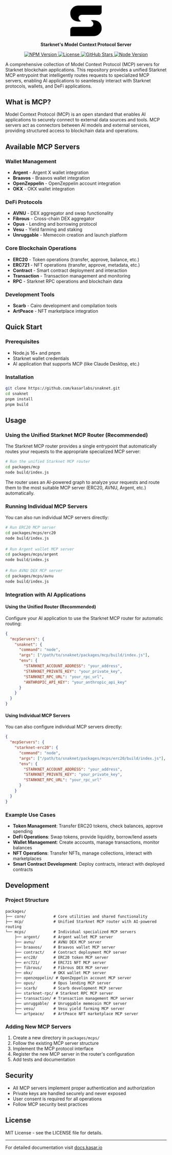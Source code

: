 <div align="center">
    <picture>
    <!-- For users in dark mode, load a white logo -->
    <source media="(prefers-color-scheme: dark)" srcset="https://github.com/KasarLabs/brand/blob/main/projects/snak/snak_logo_white_bg_alpha.png?raw=true">
    <!-- Default image for light mode -->
    <img src="https://github.com/KasarLabs/brand/blob/main/projects/snak/snak_logo_black_bg_alpha.png?raw=true" width="100" alt="Snak Logo">
  </picture>
  <p><strong>Starknet's Model Context Protocol Server</strong></p>

<p>
<a href="https://www.npmjs.com/package/snaknet">
<img src="https://img.shields.io/npm/v/snaknet.svg" alt="NPM Version" />
</a>
<a href="https://github.com/kasarlabs/snaknet/blob/main/LICENSE">
<img src="https://img.shields.io/npm/l/snaknet.svg" alt="License" />
</a>
<a href="https://github.com/kasarlabs/snaknet/stargazers">
<img src="https://img.shields.io/github/stars/kasarlabs/snaknet.svg" alt="GitHub Stars" />
</a>
<a href="https://nodejs.org">
<img src="https://img.shields.io/node/v/snaknet.svg" alt="Node Version" />
</a>
</p>
</div>

A comprehensive collection of Model Context Protocol (MCP) servers for Starknet blockchain applications. This repository provides a unified Starknet MCP entrypoint that intelligently routes requests to specialized MCP servers, enabling AI applications to seamlessly interact with Starknet protocols, wallets, and DeFi applications.

## What is MCP?

Model Context Protocol (MCP) is an open standard that enables AI applications to securely connect to external data sources and tools. MCP servers act as connectors between AI models and external services, providing structured access to blockchain data and operations.

## Available MCP Servers

### Wallet Management

- **Argent** - Argent X wallet integration
- **Braavos** - Braavos wallet integration
- **OpenZeppelin** - OpenZeppelin account integration
- **OKX** - OKX wallet integration

### DeFi Protocols

- **AVNU** - DEX aggregator and swap functionality
- **Fibrous** - Cross-chain DEX aggregator
- **Opus** - Lending and borrowing protocol
- **Vesu** - Yield farming and staking
- **Unruggable** - Memecoin creation and launch platform

### Core Blockchain Operations

- **ERC20** - Token operations (transfer, approve, balance, etc.)
- **ERC721** - NFT operations (transfer, approve, metadata, etc.)
- **Contract** - Smart contract deployment and interaction
- **Transaction** - Transaction management and monitoring
- **RPC** - Starknet RPC operations and blockchain data

### Development Tools

- **Scarb** - Cairo development and compilation tools
- **ArtPeace** - NFT marketplace integration

## Quick Start

### Prerequisites

- Node.js 16+ and pnpm
- Starknet wallet credentials
- AI application that supports MCP (like Claude Desktop, etc.)

### Installation

```bash
git clone https://github.com/kasarlabs/snaknet.git
cd snaknet
pnpm install
pnpm build
```

## Usage

### Using the Unified Starknet MCP Router (Recommended)

The Starknet MCP router provides a single entrypoint that automatically routes your requests to the appropriate specialized MCP server:

```bash
# Run the unified Starknet MCP router
cd packages/mcp
node build/index.js
```

The router uses an AI-powered graph to analyze your requests and route them to the most suitable MCP server (ERC20, AVNU, Argent, etc.) automatically.

### Running Individual MCP Servers

You can also run individual MCP servers directly:

```bash
# Run ERC20 MCP server
cd packages/mcps/erc20
node build/index.js

# Run Argent wallet MCP server
cd packages/mcps/argent
node build/index.js

# Run AVNU DEX MCP server
cd packages/mcps/avnu
node build/index.js
```

### Integration with AI Applications

#### Using the Unified Router (Recommended)

Configure your AI application to use the Starknet MCP router for automatic routing:

```json
{
  "mcpServers": {
    "snaknet": {
      "command": "node",
      "args": ["/path/to/snaknet/packages/mcp/build/index.js"],
      "env": {
        "STARKNET_ACCOUNT_ADDRESS": "your_address",
        "STARKNET_PRIVATE_KEY": "your_private_key",
        "STARKNET_RPC_URL": "your_rpc_url",
        "ANTHROPIC_API_KEY": "your_anthropic_api_key"
      }
    }
  }
}
```

#### Using Individual MCP Servers

You can also configure individual MCP servers directly:

```json
{
  "mcpServers": {
    "starknet-erc20": {
      "command": "node",
      "args": ["/path/to/snaknet/packages/mcps/erc20/build/index.js"],
      "env": {
        "STARKNET_ACCOUNT_ADDRESS": "your_address",
        "STARKNET_PRIVATE_KEY": "your_private_key",
        "STARKNET_RPC_URL": "your_rpc_url"
      }
    }
  }
}
```

### Example Use Cases

- **Token Management**: Transfer ERC20 tokens, check balances, approve spending
- **DeFi Operations**: Swap tokens, provide liquidity, borrow/lend assets
- **Wallet Management**: Create accounts, manage transactions, monitor balances
- **NFT Operations**: Transfer NFTs, manage collections, interact with marketplaces
- **Smart Contract Development**: Deploy contracts, interact with deployed contracts

## Development

### Project Structure

```
packages/
├── core/            # Core utilities and shared functionality
├── mcp/             # Unified Starknet MCP router with AI-powered routing
└── mcps/            # Individual specialized MCP servers
    ├── argent/      # Argent wallet MCP server
    ├── avnu/        # AVNU DEX MCP server
    ├── braavos/     # Braavos wallet MCP server
    ├── contract/    # Contract deployment MCP server
    ├── erc20/       # ERC20 token MCP server
    ├── erc721/      # ERC721 NFT MCP server
    ├── fibrous/     # Fibrous DEX MCP server
    ├── okx/         # OKX wallet MCP server
    ├── openzeppelin/ # OpenZeppelin account MCP server
    ├── opus/        # Opus lending MCP server
    ├── scarb/       # Scarb development MCP server
    ├── starknet-rpc/ # Starknet RPC MCP server
    ├── transaction/ # Transaction management MCP server
    ├── unruggable/  # Unruggable memecoin MCP server
    ├── vesu/        # Vesu yield farming MCP server
    └── artpeace/    # ArtPeace NFT marketplace MCP server
```

### Adding New MCP Servers

1. Create a new directory in `packages/mcps/`
2. Follow the existing MCP server structure
3. Implement the MCP protocol interface
4. Register the new MCP server in the router's configuration
5. Add tests and documentation

## Security

- All MCP servers implement proper authentication and authorization
- Private keys are handled securely and never exposed
- User consent is required for all operations
- Follow MCP security best practices

## License

MIT License - see the LICENSE file for details.

---

For detailed documentation visit [docs.kasar.io](https://docs.kasar.io)
